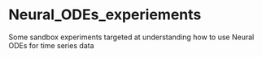 # Neural_ODEs_experiements
Some sandbox experiments targeted at understanding how to use Neural ODEs for time series data
